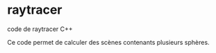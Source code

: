 # raytracer
code de raytracer C++

Ce code permet de calculer des scènes contenants plusieurs sphères.
